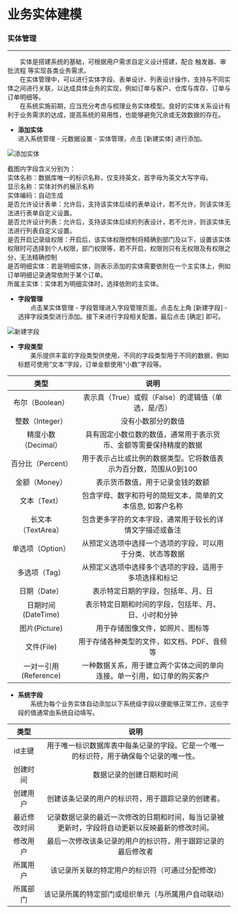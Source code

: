 # 业务实体建模
### 实体管理
---------------
&emsp;&emsp;实体是搭建系统的基础，可根据用户需求自定义设计搭建，配合 触发器、审批流程 等实现各类业务需求。  
&emsp;&emsp;在实体管理中，可以进行实体字段、表单设计、列表设计操作，支持与不同实体之间进行关联，以达成具体业务的实现，例如订单与客户、仓库与库存、订单与订单明细等。  
&emsp;&emsp;在系统实施前期，应当充分考虑与梳理业务实体模型。良好的实体关系设计有利于业务需求的达成，提高系统的易用性，也能够避免冗余或无效数据的存在。

* **添加实体**  
进入系统管理 - 元数据设置 - 实体管理，点击 [新建实体] 进行添加。

![添加实体](https://mldocs.ks3-cn-beijing.ksyuncs.com/%E4%B8%9A%E5%8A%A1%E5%AE%9E%E4%BD%93%E5%BB%BA%E6%A8%A1/%E6%B7%BB%E5%8A%A0%E5%AE%9E%E4%BD%93.png)

截图内字段含义分别为：  
实体名称：数据库唯一的标识名称，仅支持英文，首字母为英文大写字母。  
显示名称：实体对外的展示名称  
实体编码：自动生成  
是否允许设计表单：允许后，支持该实体后续的表单设计，若不允许，则该实体无法进行表单自定义设置。  
是否允许设计列表：允许后，支持该实体后续的列表设计，若不允许，则该实体无法进行列表自定义设置。  
是否开启记录级权限：开启后，该实体权限控制将精确到部门及以下，设置该实体权限时可选择到个人权限，部门权限等，若不开启，权限则只有无权限及有权限之分，无法精确控制  
是否明细实体：若是明细实体，则表示添加的实体需要依附在一个主实体上，例如订单明细记录通常依附于某个订单。  
所属主实体：实体若为明细实体时，选择依附的主实体。

* **字段管理**  
&emsp;&emsp;点击某实体管理 - 字段管理进入字段管理页面，点击左上角 [新建字段] - 选择字段类型进行添加。接下来进行字段相关配置，最后点击 [确定] 即可。

![新建字段](https://mldocs.ks3-cn-beijing.ksyuncs.com/%E4%B8%9A%E5%8A%A1%E5%AE%9E%E4%BD%93%E5%BB%BA%E6%A8%A1/%E5%AD%97%E6%AE%B5%E7%AE%A1%E7%90%86.png)

* **字段类型**  
&emsp;&emsp;美乐提供丰富的字段类型供使用，不同的字段类型用于不同的数据，例如标题可使用“文本”字段，订单金额使用“小数”字段等。

| 类型 | 说明 |  
| :---: | :---: |  
| 布尔（Boolean）   |  表示真（True）或假（False）的逻辑值（单选，是/否）   |  
|  整数（Integer）   |  没有小数部分的数值   |  
|  精度小数（Decimal）   |  具有固定小数位数的数值，通常用于表示货币、金额等需要保持精度的数据   |  
|  百分比（Percent）   |  用于表示占比或比例的数据类型。它将数值表示为百分数，范围从0到100   |  
|  金额（Money）   |  表示货币数值，用于记录金钱的数额  |  
|  文本（Text）  |  包含字母、数字和符号的简短文本，简单的文本信息, 如客户名称  |  
|  长文本（TextArea）  |  包含更多字符的文本字段，通常用于较长的详情文字描述或备注  |  
|  单选项（Option）  |  从预定义选项中选择一个选项的字段，可以用于分类、状态等数据  |  
|  多选项（Tag）  |  从预定义选项中选择多个选项的字段，适用于多项选择和标记  |  
|  日期（Date）  |  表示特定日期的字段，包括年、月、日  |  
|  日期时间(DateTime)  |  表示特定日期和时间的字段，包括年、月、日、小时和分钟  |  
|  图片(Picture)  |  用于存储图像文件，如照片、图标等  |  
|  文件(File)  |  用于存储各种类型的文件，如文档、PDF、音频等  |  
|  一对一引用(Reference)  |  一种数据关系，用于建立两个实体之间的单向连接。单一引用，如订单的购买客户 

* **系统字段**  
&emsp;&emsp;系统为每个业务实体自动添加以下系统级字段以便能够正常工作，这些字段的值通常由系统自动填写。

 | 类型 | 说明 |  
| :---: | :---: |  
|  id主键   |  用于唯一标识数据库表中每条记录的字段。它是一个唯一的标识符，用于确保每个记录的唯一性。   |  
|  创建时间   |  数据记录的创建日期和时间   |  
|  创建用户   |  创建该条记录的用户的标识符，用于跟踪记录的创建者。   |  
|  最近修改时间   |  记录数据记录的最近一次修改的日期和时间，每当记录被更新时，字段将自动更新以反映最新的修改时间。   |  
|  修改用户   |  最后一次修改该条记录的用户的标识符，用于跟踪记录的最后修改者  |  
|  所属用户  |  该记录所关联的特定用户的标识符（可通过分配修改）  |  
|  所属部门  |  该记录所属的特定部门或组织单元（与所属用户自动联动）  |  


